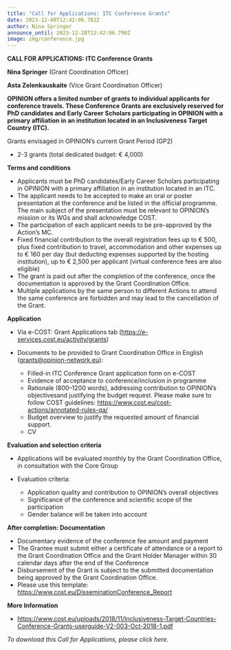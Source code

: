 ```yaml
---
title: "Call for Applications: ITC Conference Grants"
date: 2023-12-08T12:42:06.782Z
author: Nina Springer
announce_until: 2023-12-28T12:42:06.790Z
image: img/conference.jpg
---
```

**CALL FOR APPLICATIONS: ITC Conference Grants**

**Nina Springer** (Grant Coordination Officer)

**Asta Zelenkauskaite** (Vice Grant Coordination Officer)

**OPINION offers a limited number of grants to individual applicants for conference travels. These Conference Grants are exclusively reserved for PhD candidates and Early Career Scholars participating in OPINION with a primary affiliation in an institution located in an Inclusiveness Target Country (ITC).**

Grants envisaged in OPINION’s current Grant Period (GP2)

* 2-3 grants (total dedicated budget: € 4,000)

**Terms and conditions**

* Applicants must be PhD candidates/Early Career Scholars participating in OPINION with a primary affiliation in an institution located in an ITC.
* The applicant needs to be accepted to make an oral or poster presentation at the conference and be listed in the official programme. The main subject of the presentation must be relevant to OPINION’s mission or its WGs and shall acknowledge COST.
* The participation of each applicant needs to be pre-approved by the Action’s MC.
* Fixed financial contribution to the overall registration fees up to € 500, plus fixed contribution to travel, accommodation and other expenses up to € 160 per day
  (but deducting expenses supported by the hosting institution), up to € 2,500 per applicant (virtual conference fees are also eligible)
* The grant is paid out after the completion of the conference, once the documentation is approved by the Grant Coordination Office.
* Multiple applications by the same person to different Actions to attend the same conference are forbidden and may lead to the cancellation of the Grant.

**Application**

* Via e-COST: Grant Applications tab (<https://e-services.cost.eu/activity/grants>)
* Documents to be provided to Grant Coordination Office in English ([grants@opinion-network.eu](mailto:grants@opinion-network.eu)):

  * Filled-in ITC Conference Grant application form on e-COST
  * Evidence of acceptance to conference/inclusion in programme
  * Rationale (800–1200 words), addressing contribution to OPINION’s objectivesand justifying the budget request. Please make sure to follow COST guidelines: <https://www.cost.eu/cost-actions/annotated-rules-qa/> 
  * Budget overview to justify the requested amount of financial support.
  * CV

**Evaluation and selection criteria**

* Applications will be evaluated monthly by the Grant Coordination Office, in consultation with the Core Group
* Evaluation criteria:

  * Application quality and contribution to OPINION’s overall objectives
  * Significance of the conference and scientific scope of the participation
  * Gender balance will be taken into account

**After completion: Documentation**

* Documentary evidence of the conference fee amount and payment
* The Grantee must submit either a certificate of attendance or a report to the Grant Coordination Office and the Grant Holder Manager within 30 calendar days after the end of the Conference
* Disbursement of the Grant is subject to the submitted documentation being approved by the Grant Coordination Office.
* P﻿lease use this template: <https://www.cost.eu/DisseminationConference_Report> 

**More Information**

* [https://www.cost.eu/uploads/2018/11/Inclusiveness-Target-Countries-
  Conference-Grants-userguide-V2-003-Oct-2018-1.pdf](<https://www.cost.eu/uploads/2018/11/Inclusiveness-Target-Countries- Conference-Grants-userguide-V2-003-Oct-2018-1.pdf>)

*To download this Call for Applications, please click here.*